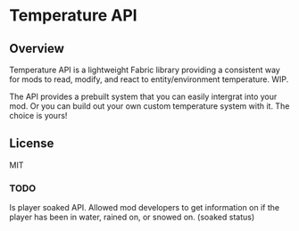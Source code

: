 # Temperature API

## Overview

Temperature API is a lightweight Fabric library providing a consistent way for mods to read, modify, and react to entity/environment temperature. WIP.

The API provides a prebuilt system that you can easily intergrat into your mod. Or you can build out your own custom temperature system with it. The choice is yours!

## License

MIT


### TODO

Is player soaked API. Allowed mod developers to get information on if the player has been in water, rained on, or snowed on. (soaked status)
